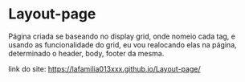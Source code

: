 # Layout-page
Página criada se baseando no display grid, onde nomeio cada tag, e usando as funcionalidade do grid, eu vou realocando elas na página, determinado o header, body, footer da mesma.

link do site: https://lafamilia013xxx.github.io/Layout-page/
